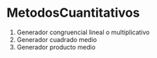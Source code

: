 # MetodosCuantitativos

1. Generador congruencial lineal o multiplicativo
2. Generador cuadrado medio
3. Generador producto medio
